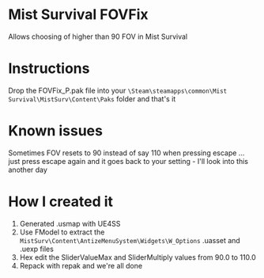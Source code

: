 # Mist Survival FOVFix
Allows choosing of higher than 90 FOV in Mist Survival


# Instructions
Drop the FOVFix_P.pak file into your `\Steam\steamapps\common\Mist Survival\MistSurv\Content\Paks` folder and that's it

# Known issues
Sometimes FOV resets to 90 instead of say 110 when pressing escape ... just press escape again and it goes back to your setting - I'll look into this another day

# How I created it
1. Generated .usmap with UE4SS
2. Use FModel to extract the `MistSurv\Content\AntizeMenuSystem\Widgets\W_Options` .uasset and .uexp files
3. Hex edit the SliderValueMax and SliderMultiply values from 90.0 to 110.0
4. Repack with repak and we're all done
